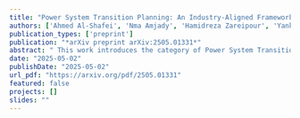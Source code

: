 ```yaml
---
title: "Power System Transition Planning: An Industry-Aligned Framework for Long-Term Optimization"
authors: ['Ahmed Al-Shafei', 'Nma Amjady', 'Hamidreza Zareipour', 'Yankai Cao']
publication_types: ['preprint']
publication: "*arXiv preprint arXiv:2505.01331*"
abstract: " This work introduces the category of Power System Transition Planning optimization problem. It aims to shift power systems to emissions-free networks efficiently. Unlike comparable work, the framework presented here broadly applies to the industry’s decision-making process. It defines a field appropriate functional boundary focused on the economic efficiency of power systems. Namely, while imposing a wide range of planning factors in the decision space, the model maintains the structure and depth of conventional power system planning under uncertainty, which leads to a large-scale multistage stochastic programming formulation that encounters intractability in real-life cases. Thus, the framework simultaneously invokes high-performance computing defaultism. In this comprehensive exposition, we present a guideline model, comparing its scope to existing formulations, supported by a fully detailed example problem, showcasing the analytical value of the solution gained in a small test case. Then, the framework's viability for realistic applications is demonstrated by solving an extensive test case based on a realistic planning construct consistent with Alberta's power system practices for long-term planning studies. The framework resorts to Stochastic Dual Dynamic Programming as a decomposition method to achieve tractability, leveraging High-Performance Computing and parallel computation."
date: "2025-05-02"
publishDate: "2025-05-02"
url_pdf: "https://arxiv.org/pdf/2505.01331"
featured: false
projects: []
slides: ""
---
```

